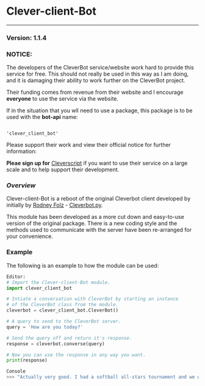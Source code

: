 # Clever-client-Bot

---

### Version: 1.1.4

### NOTICE:

The developers of the CleverBot service/website work hard to provide this service for free. This should not really be used in this way as I am doing, and it is damaging their ability to work further on the CleverBot project.

Their funding comes from revenue from their website and I encourage **everyone** to use the service via the website.

If in the situation that you wll need to use a package, this package is to be used with the **bot-api** name:

					    															'clever_client_bot'

Please support their work and view their official notice for further information:

**Pleae sign up for** [Cleverscript](http://www.cleverscript.com/) if you want to  use their service on a large scale and to help support their development.


### *Overview*
Clever-client-Bot is a reboot of the original Cleverbot client developed by initially by [Rodney Folz](https://github.com/folz/) - [Cleverbot.py](http://github.com/folz/cleverbot.py).

This module has been developed as a more cut down and easy-to-use version of the original package. There is a new coding style and the methods used to communicate with the server have been re-arranged for your convenience.

### Example

The following is an example to how the module can be used:
```python
Editor:
# Import the Clever-client-Bot module.
import clever_client_bot

# Intiate a conversation with CleverBot by starting an instance
# of the CleverBot class from the module.
cleverbot = clever_client_bot.CleverBot()

# A query to send to the CleverBot server.
query = 'How are you today?'

# Send the query off and return it's response.
response = cleverbot.converse(query)

# Now you can use the response in any way you want.
print(response)

Console
>>> "Actually very good. I had a softball all-stars tournament and we won. I am so happy. We had pizza after the game by the way."  
```
